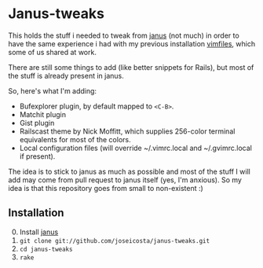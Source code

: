# Janus-tweaks

This holds the stuff i needed to tweak from [janus](https://github.com/carlhuda/janus) (not much) in order to have the
same experience i had with my previous installation [vimfiles](https://github.com/joseicosta/vimfiles), which some of us shared at work.

There are still some things to add (like better snippets for Rails), but
most of the stuff is already present in janus.

So, here's what I'm adding:

* Bufexplorer plugin, by default mapped to `<C-B>`.
* Matchit plugin
* Gist plugin
* Railscast theme by Nick Moffitt, which supplies 256-color terminal equivalents for most of the colors.
* Local configuration files (will override ~/.vimrc.local and ~/.gvimrc.local if present).

The idea is to stick to janus as much as possible and most of the
stuff I will add may come from pull request to janus itself (yes, I'm anxious).
So my idea is that this repository goes from small to non-existent :)

## Installation

0. Install [janus](https://github.com/carlhuda/janus)
1. `git clone git://github.com/joseicosta/janus-tweaks.git`
2. `cd janus-tweaks`
3. `rake`
